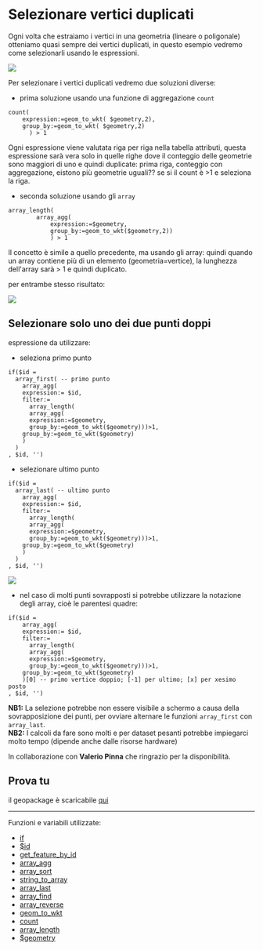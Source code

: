 # Selezionare vertici duplicati

Ogni volta che estraiamo i vertici in una geometria (lineare o poligonale) otteniamo quasi sempre dei vertici duplicati, in questo esempio vedremo come selezionarli usando le espressioni.

![](../img/esempi/select_duplicate_vertices/img_01.png)

Per selezionare i vertici duplicati vedremo due soluzioni diverse:

- prima soluzione usando una funzione di aggregazione `count`

```
count(
    expression:=geom_to_wkt( $geometry,2),
    group_by:=geom_to_wkt( $geometry,2)
      ) > 1
```

Ogni espressione viene valutata riga per riga nella tabella attributi, questa espressione sarà vera solo in quelle righe dove il conteggio delle geometrie sono maggiori di uno e quindi duplicate: prima riga, conteggio con aggregazione, eistono più geometrie uguali?? se si il count è >1 e seleziona la riga.

- seconda soluzione usando gli `array`

```
array_length(
        array_agg( 
            expression:=$geometry,
            group_by:=geom_to_wkt($geometry,2))
            ) > 1
```

Il concetto è simile a quello precedente, ma usando gli array: quindi quando un array contiene più di un elemento (geometria=vertice), la lunghezza dell'array sarà > 1 e quindi duplicato.

per entrambe stesso risultato:

![](../img/esempi/select_duplicate_vertices/img_02.png)

## Selezionare solo uno dei due punti doppi

espressione da utilizzare:

- seleziona primo punto

```
if($id = 
  array_first( -- primo punto
    array_agg(
    expression:= $id,
    filter:=
      array_length(
      array_agg( 
      expression:=$geometry,
      group_by:=geom_to_wkt($geometry)))>1,
    group_by:=geom_to_wkt($geometry)
    )
  )
, $id, '')
```

- selezionare ultimo punto

```
if($id = 
  array_last( -- ultimo punto
    array_agg(
    expression:= $id,
    filter:=
      array_length(
      array_agg( 
      expression:=$geometry,
      group_by:=geom_to_wkt($geometry)))>1,
    group_by:=geom_to_wkt($geometry)
    )
  )
, $id, '')
```

![](../img/esempi/select_duplicate_vertices/img_03.png)

- nel caso di molti punti sovrapposti si potrebbe utilizzare la notazione degli array, cioè le parentesi quadre:

```
if($id = 
    array_agg(
    expression:= $id,
    filter:=
      array_length(
      array_agg( 
      expression:=$geometry,
      group_by:=geom_to_wkt($geometry)))>1,
    group_by:=geom_to_wkt($geometry)
    )[0] -- primo vertice doppio; [-1] per ultimo; [x] per xesimo posto
, $id, '')
```

**NB1:** La selezione potrebbe non essere visibile a schermo a causa della sovrapposizione dei punti, per ovviare alternare le funzioni `array_first` con `array_last`. <br>
**NB2:** I calcoli da fare sono molti e per dataset pesanti potrebbe impiegarci molto tempo (dipende anche dalle risorse hardware)

In collaborazione con **Valerio Pinna** che ringrazio per la disponibilità.

## Prova tu

il geopackage è scaricabile [qui](https://github.com/pigreco/HfcQGIS/raw/master/esempi/vertici_duplicati.gpkg)

---

Funzioni e variabili utilizzate:

* [if](../gr_funzioni/condizioni/condizioni_unico.md#if)
* [\$id](../gr_funzioni/array/array_unico.md#id)
* [get_feature_by_id](../gr_funzioni/record_e_attributi/record_e_attributi_unico.md#get_feature_by_id)
* [array_agg](../gr_funzioni/array/array_unico.md#array_agg)
* [array_sort](../gr_funzioni/array/array_unico.md#array_sort)
* [string_to_array](../gr_funzioni/array/array_unico.md#string_to_array)
* [array_last](../gr_funzioni/array/array_unico.md#array_last)
* [array_find](../gr_funzioni/array/array_unico.md#array_find)
* [array_reverse](../gr_funzioni/array/array_unico.md#array_reverse)
* [geom_to_wkt](../gr_funzioni/geometria/geometria_unico.md#geom_to_wkt)
* [count](../gr_funzioni/aggrega/aggrega_unico.md#y_min)
* [array_length](../gr_funzioni/array/array_unico.md#array_length)
* [\$geometry](../gr_funzioni/geometria/geometria_unico.md#geometry)